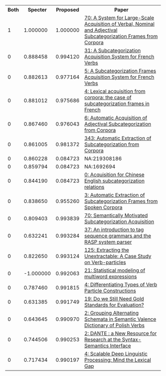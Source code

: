 <html><table><tr>
<th>Both</th>
<th>Specter</th>
<th>Proposed</th>
<th>Paper</th>
</tr>
<tr>
<td>1</td>
<td>1.000000</td>
<td>1.000000</td>
<td><a href="https://www.semanticscholar.org/paper/2fcd670ac19ccfd07bc6a531e15e361d928a4ac4">70: A System for Large-Scale Acquisition of Verbal, Nominal and Adjectival Subcategorization Frames from Corpora</a></td>
</tr>
<tr>
<td>0</td>
<td>0.888458</td>
<td>0.994120</td>
<td><a href="https://www.semanticscholar.org/paper/c905489487fee780133dc0690036608dc6f320b9">31: A Subcategorization Acquisition System for French Verbs</a></td>
</tr>
<tr>
<td>0</td>
<td>0.882613</td>
<td>0.977164</td>
<td><a href="https://www.semanticscholar.org/paper/aeb51d01a3628008ba1b9f98fa6d50e42659a98c">5: A Subcategorization Frames Acquisition System for French Verbs</a></td>
</tr>
<tr>
<td>0</td>
<td>0.881012</td>
<td>0.975686</td>
<td><a href="https://www.semanticscholar.org/paper/e949fc112701770b51c7fb924ea7fa2e3e4e832b">4: Lexical acquisition from corpora: the case of subcategorization frames in French</a></td>
</tr>
<tr>
<td>0</td>
<td>0.867460</td>
<td>0.976043</td>
<td><a href="https://www.semanticscholar.org/paper/2a3605f27b2480d7e8d591751062a8ecdd563862">6: Automatic Acquisition of Adjectival Subcategorization from Corpora</a></td>
</tr>
<tr>
<td>0</td>
<td>0.861005</td>
<td>0.981372</td>
<td><a href="https://www.semanticscholar.org/paper/9b77ca011896f79d9014704aaa63ecf4ffb3485c">343: Automatic Extraction of Subcategorization from Corpora</a></td>
</tr>
<tr>
<td>0</td>
<td>0.860228</td>
<td>0.084723</td>
<td>NA:219308186</td>
</tr>
<tr>
<td>0</td>
<td>0.859794</td>
<td>0.084723</td>
<td>NA:1692694</td>
</tr>
<tr>
<td>0</td>
<td>0.844190</td>
<td>0.084723</td>
<td><a href="https://www.semanticscholar.org/paper/257da4cd74102350676bcc869c0f0e99d98834d9">0: Acquisition for Chinese English subcategorization relations</a></td>
</tr>
<tr>
<td>0</td>
<td>0.838650</td>
<td>0.955260</td>
<td><a href="https://www.semanticscholar.org/paper/18c4decf5f5e5c507b603a08506d3f60003dea5e">3: Automatic Extraction of Subcategorization Frames from Spoken Corpora</a></td>
</tr>
<tr>
<td>0</td>
<td>0.809403</td>
<td>0.993839</td>
<td><a href="https://www.semanticscholar.org/paper/0c026857bc603ae10a8a3dc24a8d137bb201ca22">70: Semantically Motivated Subcategorization Acquisition</a></td>
</tr>
<tr>
<td>0</td>
<td>0.632241</td>
<td>0.993284</td>
<td><a href="https://www.semanticscholar.org/paper/2fa44c586aac209a0022b54c8d385e77e49f13ea">37: An introduction to tag sequence grammars and the RASP system parser</a></td>
</tr>
<tr>
<td>0</td>
<td>0.822650</td>
<td>0.993124</td>
<td><a href="https://www.semanticscholar.org/paper/4f5aa9543b6afdcc1c87c0cf3e46987802ed3079">125: Extracting the Unextractable: A Case Study on Verb-particles</a></td>
</tr>
<tr>
<td>0</td>
<td>-1.000000</td>
<td>0.992063</td>
<td><a href="https://www.semanticscholar.org/paper/c629591978df67fe0ff233ade778a128d8c240db">21: Statistical modeling of multiword expressions</a></td>
</tr>
<tr>
<td>0</td>
<td>0.787460</td>
<td>0.991815</td>
<td><a href="https://www.semanticscholar.org/paper/ead4fb20b620e6a66178c8460ea12b82aa0232ac">4: Differentiating Types of Verb Particle Constructions</a></td>
</tr>
<tr>
<td>0</td>
<td>0.631385</td>
<td>0.991749</td>
<td><a href="https://www.semanticscholar.org/paper/bc5e7ff0da1d93ffa855a18a799c1ddc59b07ecf">19: Do we Still Need Gold Standards for Evaluation?</a></td>
</tr>
<tr>
<td>0</td>
<td>0.643645</td>
<td>0.990970</td>
<td><a href="https://www.semanticscholar.org/paper/55a56c7a71256eed1ccae78f785ee42a375856ac">2: Grouping Alternating Schemata in Semantic Valence Dictionary of Polish Verbs</a></td>
</tr>
<tr>
<td>0</td>
<td>0.744506</td>
<td>0.990253</td>
<td><a href="https://www.semanticscholar.org/paper/1b30e1394cd31053c3011efa0e97264c2ced2390">2: DANTE : a New Resource for Research at the Syntax-Semantics Interface</a></td>
</tr>
<tr>
<td>0</td>
<td>0.717434</td>
<td>0.990197</td>
<td><a href="https://www.semanticscholar.org/paper/937a9e149ee8b80e9d69bc4ce4e52c4c4f653e26">4: Scalable Deep Linguistic Processing: Mind the Lexical Gap</a></td>
</tr>
</table></html>
